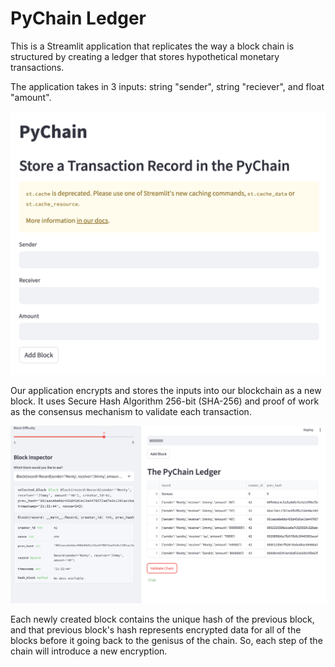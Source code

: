 # PyChain Ledger
This is a Streamlit application that replicates the way a block chain is structured by creating a ledger that stores hypothetical monetary transactions.

The application takes in 3 inputs: string "sender", string "reciever", and float "amount".

![alt text](Images/Inputs.png)

Our application encrypts and stores the inputs into our blockchain as a new block. It uses Secure Hash Algorithm 256-bit (SHA-256) and proof of work as the consensus mechanism to validate each transaction.

![alt text](Images/ledger_test.png)

Each newly created block contains the unique hash of the previous block, and that previous block's hash represents encrypted data for all of the blocks before it going back to the genisus of the chain. So, each step of the chain will introduce a new encryption. 
